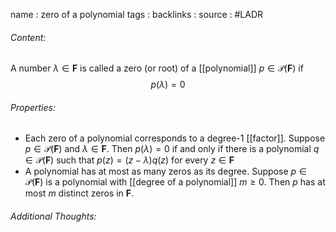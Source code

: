 name : zero of a polynomial
tags : 
backlinks : 
source : #LADR 

###### Content:
A number $\lambda \in \textbf{F}$ is called a zero (or root) of a [[polynomial]] $p \in \mathcal{P}(\textbf{F})$ if $$p(\lambda) = 0$$

###### Properties:
- Each zero of a polynomial corresponds to a degree-1 [[factor]]. Suppose $p \in \mathcal{P}(\textbf{F})$ and $\lambda \in \textbf{F}$. Then $p(\lambda) = 0$ if and only if there is a polynomial $q \in \mathcal{P}(\textbf{F})$ such that $p(z) = (z - \lambda)q(z)$ for every $z \in \textbf{F}$
- A polynomial has at most as many zeros as its degree. Suppose $p \in \mathcal{P}(\textbf{F})$ is a polynomial with [[degree of a polynomial]] $m \geq 0$. Then $p$ has at most $m$ distinct zeros in $\textbf{F}$.


###### Additional Thoughts:

